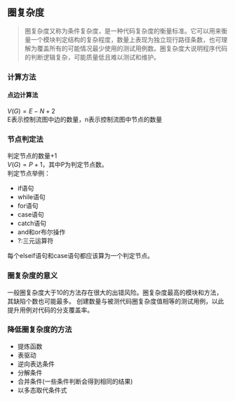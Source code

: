 ## 圈复杂度
> 圈复杂度又称为条件复杂度，是一种代码复杂度的衡量标准。它可以用来衡量一个模块判定结构的复杂程度，数量上表现为独立现行路径条数，也可理解为覆盖所有的可能情况最少使用的测试用例数。圈复杂度大说明程序代码的判断逻辑复杂，可能质量低且难以测试和维护。  

### 计算方法
#### 点边计算法
$V(G)=E-N+2$  
E表示控制流图中边的数量，n表示控制流图中节点的数量  
### 节点判定法
判定节点的数量+1  
$V(G)=P+1$，其中P为判定节点数。  
判定节点举例：  
+ if语句
+ while语句
+ for语句
+ case语句
+ catch语句
+ and和or布尔操作
+ ?:三元运算符

每个elseif语句和case语句都应该算为一个判定节点。  

### 圈复杂度的意义
一般圈复杂度大于10的方法存在很大的出错风险。圈复杂度最高的模块和方法，其缺陷个数也可能最多。
创建数量与被测代码圈复杂度值相等的测试用例，以此提升用例对代码的分支覆盖率。

### 降低圈复杂度的方法
+ 提炼函数
+ 表驱动
+ 逆向表达条件
+ 分解条件
+ 合并条件(一些条件判断会得到相同的结果)
+ 以多态取代条件式